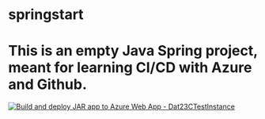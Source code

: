 # springstart
# This is an empty Java Spring project, meant for learning CI/CD with Azure and Github.

[![Build and deploy JAR app to Azure Web App - Dat23CTestInstance](https://github.com/Mapo0004StudKea/springstart/actions/workflows/main_dat23ctestinstance.yml/badge.svg)](https://github.com/Mapo0004StudKea/springstart/actions/workflows/main_dat23ctestinstance.yml)
